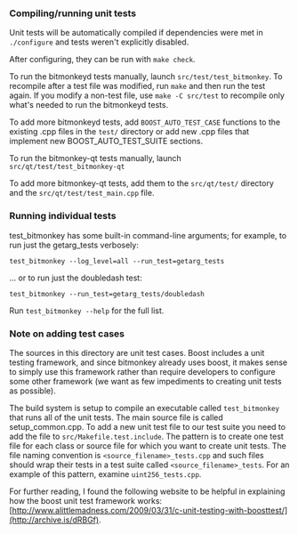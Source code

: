 ### Compiling/running unit tests

Unit tests will be automatically compiled if dependencies were met in `./configure`
and tests weren't explicitly disabled.

After configuring, they can be run with `make check`.

To run the bitmonkeyd tests manually, launch `src/test/test_bitmonkey`. To recompile
after a test file was modified, run `make` and then run the test again. If you
modify a non-test file, use `make -C src/test` to recompile only what's needed
to run the bitmonkeyd tests.

To add more bitmonkeyd tests, add `BOOST_AUTO_TEST_CASE` functions to the existing
.cpp files in the `test/` directory or add new .cpp files that
implement new BOOST_AUTO_TEST_SUITE sections.

To run the bitmonkey-qt tests manually, launch `src/qt/test/test_bitmonkey-qt`

To add more bitmonkey-qt tests, add them to the `src/qt/test/` directory and
the `src/qt/test/test_main.cpp` file.

### Running individual tests

test_bitmonkey has some built-in command-line arguments; for
example, to run just the getarg_tests verbosely:

    test_bitmonkey --log_level=all --run_test=getarg_tests

... or to run just the doubledash test:

    test_bitmonkey --run_test=getarg_tests/doubledash

Run `test_bitmonkey --help` for the full list.

### Note on adding test cases

The sources in this directory are unit test cases.  Boost includes a
unit testing framework, and since bitmonkey already uses boost, it makes
sense to simply use this framework rather than require developers to
configure some other framework (we want as few impediments to creating
unit tests as possible).

The build system is setup to compile an executable called `test_bitmonkey`
that runs all of the unit tests.  The main source file is called
setup_common.cpp. To add a new unit test file to our test suite you need
to add the file to `src/Makefile.test.include`. The pattern is to create
one test file for each class or source file for which you want to create
unit tests.  The file naming convention is `<source_filename>_tests.cpp`
and such files should wrap their tests in a test suite
called `<source_filename>_tests`. For an example of this pattern,
examine `uint256_tests.cpp`.

For further reading, I found the following website to be helpful in
explaining how the boost unit test framework works:
[http://www.alittlemadness.com/2009/03/31/c-unit-testing-with-boosttest/](http://archive.is/dRBGf).
